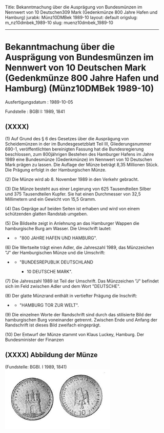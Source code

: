 Title: Bekanntmachung über die Ausprägung von Bundesmünzen im Nennwert von 10 Deutschen309
  Mark (Gedenkmünze 800 Jahre Hafen und Hamburg)
jurabk: Münz10DMBek 1989-10
layout: default
origslug: m_nz10dmbek_1989-10
slug: muenz10dmbek_1989-10

---

# Bekanntmachung über die Ausprägung von Bundesmünzen im Nennwert von 10 Deutschen Mark (Gedenkmünze 800 Jahre Hafen und Hamburg) (Münz10DMBek 1989-10)

Ausfertigungsdatum
:   1989-10-05

Fundstelle
:   BGBl I: 1989, 1841



## (XXXX)

(1) Auf Grund des § 6 des Gesetzes über die Ausprägung von
Scheidemünzen in der im Bundesgesetzblatt Teil III, Gliederungsnummer
690-1, veröffentlichten bereinigten Fassung hat die Bundesregierung
beschlossen, zum 800jährigen Bestehen des Hamburger Hafens im Jahre
1989 eine Bundesmünze (Gedenkmünze) im Nennwert von 10 Deutschen Mark
prägen zu lassen. Die Auflage der Münze beträgt 8,35 Millionen Stück.
Die Prägung erfolgt in der Hamburgischen Münze.

(2) Die Münze wird ab 8. November 1989 in den Verkehr gebracht.

(3) Die Münze besteht aus einer Legierung von 625 Tausendteilen Silber
und 375 Tausendteilen Kupfer. Sie hat einen Durchmesser von 32,5
Millimetern und ein Gewicht von 15,5 Gramm.

(4) Das Gepräge auf beiden Seiten ist erhaben und wird von einem
schützenden glatten Randstab umgeben.

(5) Die Bildseite zeigt in Anlehnung an das Hamburger Wappen die
hamburgische Burg am Wasser.
Die Umschrift lautet:

*
    *   "800 JAHRE HAFEN UND HAMBURG".







(6) Die Wertseite trägt einen Adler, die Jahreszahl 1989, das
Münzzeichen "J" der Hamburgischen Münze und die Umschrift:

*
    *   "BUNDESREPUBLIK DEUTSCHLAND

        *   10 DEUTSCHE MARK".










(7) Die Jahreszahl 1989 ist Teil der Umschrift. Das Münzzeichen "J"
befindet sich im Feld zwischen Adler und dem Wort "DEUTSCHE".

(8) Der glatte Münzrand enthält in vertiefter Prägung die Inschrift:

*
    *   "HAMBURG TOR ZUR WELT".







(9) Die einzelnen Worte der Randschrift sind durch das stilisierte
Bild der hamburgischen Burg voneinander getrennt. Zwischen Ende und
Anfang der Randschrift ist dieses Bild zweifach eingeprägt.

(10) Der Entwurf der Münze stammt von Klaus Luckey, Hamburg.
Der Bundesminister der Finanzen


## (XXXX) Abbildung der Münze

(Fundstelle: BGBl. I 1989, 1841)
![bgbl1_1989_j1841_0010.jpg](bgbl1_1989_j1841_0010.jpg)
